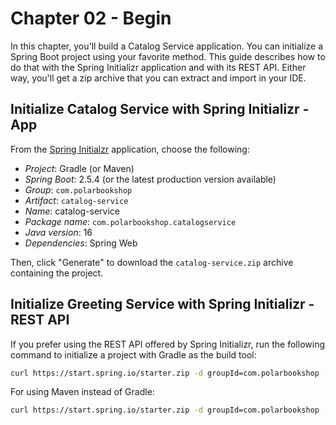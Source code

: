 # Chapter 02 - Begin

In this chapter, you'll build a Catalog Service application. You can initialize a Spring Boot project using your
favorite method. This guide describes how to do that with the Spring Initializr application and with its REST API.
Either way, you'll get a zip archive that you can extract and import in your IDE.

## Initialize Catalog Service with Spring Initializr - App

From the [Spring Initialzr](https://start.spring.io/) application, choose the following:

* _Project_: Gradle (or Maven)
* _Spring Boot_: 2.5.4 (or the latest production version available)
* _Group_: `com.polarbookshop`
* _Artifact_: `catalog-service`
* _Name_: catalog-service
* _Package name_: `com.polarbookshop.catalogservice`
* _Java version_: 16
* _Dependencies_: Spring Web

Then, click "Generate" to download the `catalog-service.zip` archive containing the project.

## Initialize Greeting Service with Spring Initializr - REST API

If you prefer using the REST API offered by Spring Initializr, run the following command to initialize a project with Gradle as the build tool:

```bash
curl https://start.spring.io/starter.zip -d groupId=com.polarbookshop -d artifactId=catalog-service -d name=catalog-service -d packageName=com.polarbookshop.catalogservice -d dependencies=web -d javaVersion=16 -d bootVersion=2.5.4 -d type=gradle-project -o catalog-service.zip
```

For using Maven instead of Gradle:

```bash
curl https://start.spring.io/starter.zip -d groupId=com.polarbookshop -d artifactId=catalog-service -d name=catalog-service -d packageName=com.polarbookshop.catalogservice -d dependencies=web -d javaVersion=16 -d bootVersion=2.5.3 -o catalog-service.zip
```
